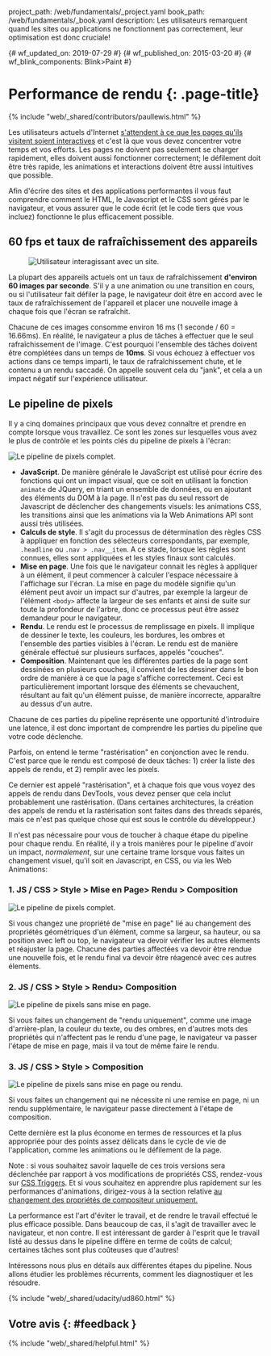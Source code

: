 project_path: /web/fundamentals/_project.yaml
book_path: /web/fundamentals/_book.yaml
description: Les utilisateurs remarquent quand les sites ou applications ne
fonctionnent pas correctement, leur optimisation est donc cruciale!

{# wf_updated_on: 2019-07-29 #}
{# wf_published_on: 2015-03-20 #}
{# wf_blink_components: Blink>Paint #}

# Performance de rendu {: .page-title}

{% include "web/_shared/contributors/paullewis.html" %}

Les utilisateurs actuels d'Internet
[s'attendent à ce que les pages qu'ils visitent soient
interactives](https://paul.kinlan.me/what-news-readers-want/)
et c'est là que vous devez concentrer votre temps et vos efforts. Les pages ne
doivent pas seulement se charger rapidement, elles doivent aussi fonctionner
correctement; le défilement doit être très rapide, les animations et
interactions doivent être aussi intuitives que possible.

Afin d'écrire des sites et des applications performantes il vous faut
comprendre comment le HTML, le Javascript et le CSS sont gérés par le
navigateur, et vous assurer que le code écrit (et le code tiers que vous
incluez) fonctionne le plus efficacement possible.

## 60 fps et taux de rafraîchissement des appareils

<div class="attempt-right">
  <figure>
    <img src="images/intro/response.jpg" alt="Utilisateur interagissant avec un site.">
  </figure>
</div>

La plupart des appareils actuels ont un taux de rafraîchissement **d'environ 60
images par seconde**. S'il y a une animation ou une transition en cours, ou si
l'utilisateur fait défiler la page, le navigateur doit être en accord avec le
taux de rafraîchissement de l'appareil et placer une nouvelle image à chaque
fois que l'écran se rafraîchit.

Chacune de ces images consomme environ 16 ms (1 seconde / 60 = 16.66ms).
En réalité, le navigateur a plus de tâches à effectuer que le seul
rafraîchissement de l'image. C'est pourquoi l'ensemble des tâches doivent être
complétées dans un temps de **10ms**. Si vous échouez à effectuer vos actions
dans ce temps imparti, le taux de rafraîchissement chute, et le contenu a un
rendu saccadé.
On appelle souvent cela du "jank", et cela a un impact négatif sur l'expérience
utilisateur.

## Le pipeline de pixels

Il y a cinq domaines principaux que vous devez connaître et prendre en compte
lorsque vous travaillez. Ce sont les zones sur lesquelles vous avez le plus de
contrôle et les points clés du pipeline de pixels à l'écran:

<img src="images/intro/frame-full.jpg" alt="Le pipeline de pixels complet.">

- **JavaScript**. De manière générale le JavaScript est utilisé pour écrire des
fonctions qui ont un impact visual, que ce soit en utilisant la fonction
`animate` de JQuery, en triant un ensemble de données, ou en ajoutant des
éléments du DOM à la page. Il n'est pas du seul ressort de Javascript de
déclencher des changements visuels: les animations CSS, les transitions ainsi
que les animations via la Web Animations API sont aussi très utilisées.
- **Calculs de style**. Il s'agit du processus de détermination des règles CSS à
appliquer en fonction des sélecteurs correspondants, par exemple, `.headline` ou
`.nav > .nav__item`. A ce stade, lorsque les règles sont connues, elles sont
appliquées et les styles finaux sont calculés.
- **Mise en page**. Une fois que le navigateur connait les règles à appliquer
à un élément, il peut commencer à calculer l'espace nécessaire à l'affichage sur
l'écran. La mise en page du modèle signifie qu'un élément peut avoir un impact
sur d'autres, par exemple la largeur de l'élément `<body>` affecte la largeur de
ses enfants et ainsi de suite sur toute la profondeur de l'arbre, donc ce
processus peut être assez demandeur pour le navigateur.
- **Rendu**. Le rendu est le processus de remplissage en pixels. Il implique de
dessiner le texte, les couleurs, les bordures, les ombres et l'ensemble des
parties visibles à l'écran. Le rendu est de manière générale effectué sur
plusieurs surfaces, appelés "couches".
- **Composition**. Maintenant que les différentes parties de la page sont
dessinées en plusieurs couches, il convient de les dessiner dans le bon ordre de
manière à ce que la page s'affiche correctement. Ceci est particulièrement
important lorsque des éléments se chevauchent, résultant au fait qu'un élément
puisse, de manière incorrecte, apparaître au dessus d'un autre.

Chacune de ces parties du pipeline représente une opportunité d'introduire une
latence, il est donc important de comprendre les parties du pipeline que votre
code déclenche.

Parfois, on entend le terme "rastérisation" en conjonction avec le rendu.
C'est parce que le rendu est composé de deux tâches: 1) créer la liste des
appels de rendu, et 2) remplir avec les pixels.

Ce dernier est appelé "rastérisation", et à chaque fois que vous voyez des appels
de rendu dans DevTools, vous devez penser que cela inclut probablement une
rastérisation. (Dans certaines architectures, la création des appels de rendu et
la rastérisation sont faites dans des threads séparés, mais ce n'est pas quelque
chose qui est sous le contrôle du développeur.)

Il n'est pas nécessaire pour vous de toucher à chaque étape du pipeline pour
chaque rendu. En réalité, il y a trois manières pour le pipeline d'avoir un
impact, *normalement*, sur une certaine trame lorsque vous faites un changement
visuel, qu'il soit en Javascript, en CSS, ou via les Web Animations:

### 1. JS / CSS > Style > Mise en Page> Rendu > Composition

<img src="images/intro/frame-full.jpg" alt="Le pipeline de pixels complet.">

Si vous changez une propriété de "mise en page" lié au changement des propriétés
géométriques d'un élément, comme sa largeur, sa hauteur, ou sa position avec
left ou top, le navigateur va devoir vérifier les autres élements et réajuster
la page. Chacune des parties affectées va devoir être rendue une nouvelle fois,
et le rendu final va devoir être réagencé avec ces autres élements.

### 2. JS / CSS > Style > Rendu> Composition

<img src="images/intro/frame-no-layout.jpg" alt="Le pipeline de pixels sans mise en page.">

Si vous faites un changement de "rendu uniquement", comme une image
d'arrière-plan, la couleur du texte, ou des ombres, en d'autres mots des
propriétés qui n'affectent pas le rendu d'une page, le navigateur va passer
l'étape de mise en page, mais il va tout de même faire le rendu.

### 3. JS / CSS > Style > Composition

<img src="images/intro/frame-no-layout-paint.jpg" alt="Le pipeline de pixels sans mise en page ou rendu.">

Si vous faites un changement qui ne nécessite ni une remise en page, ni un rendu
supplémentaire, le navigateur passe directement à l'étape de composition.

Cette dernière est la plus économe en termes de ressources et la plus appropriée
pour des points assez délicats dans le cycle de vie de l'application, comme les
animations ou le défilement de la page.

Note : si vous souhaitez savoir laquelle de ces trois versions sera déclenchée
par rapport à vos modifications de propriétés CSS, rendez-vous sur  [CSS
Triggers](https://csstriggers.com).
Et si vous souhaitez en apprendre plus rapidement sur les performances
d'animations, dirigez-vous à la section relative [au changement des propriétés de
compositeur uniquement.](../../../../en/fundamentals/performance/rendering/stick-to-compositor-only-properties-and-manage-layer-count)

La performance est l'art d'éviter le travail, et de rendre le travail effectué
le plus efficace possible. Dans beaucoup de cas, il s'agit de travailler avec le
navigateur, et non contre. Il est intéressant de garder à l'esprit que le
travail listé au dessus dans le pipeline diffère en terme de coûts de calcul;
certaines tâches sont plus coûteuses que d'autres!

Intéressons nous plus en détails aux différentes étapes du pipeline. Nous allons
étudier les problèmes récurrents, comment les diagnostiquer et les résoudre.

{% include "web/_shared/udacity/ud860.html" %}

## Votre avis {: #feedback }

{% include "web/_shared/helpful.html" %}
